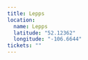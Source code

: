 ```yaml
---
title: Lepps
location:
  name: Lepps
  latitude: "52.12362"
  longitude: "-106.6644"
tickets: ""
---
```

